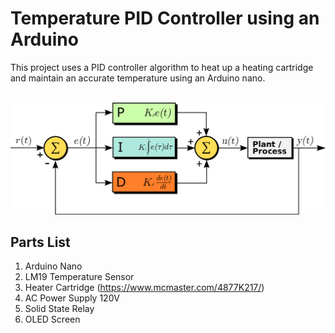 # Temperature PID Controller using an Arduino


This project uses a PID controller algorithm to heat up a heating cartridge and maintain an accurate temperature using an Arduino nano.
<br><br>

![PID Diagram](Images/PID%20Diagram.png)<br>


## Parts List

1. Arduino Nano
2. LM19 Temperature Sensor
3. Heater Cartridge (https://www.mcmaster.com/4877K217/)
4. AC Power Supply 120V
5. Solid State Relay
6. OLED Screen

